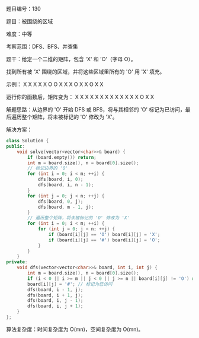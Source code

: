 题目编号：130

题目：被围绕的区域

难度：中等

考察范围：DFS、BFS、并查集

题干：给定一个二维的矩阵，包含 'X' 和 'O'（字母 O）。

找到所有被 'X' 围绕的区域，并将这些区域里所有的 'O' 用 'X' 填充。

示例：
X X X X
X O O X
X X O X
X O X X

运行你的函数后，矩阵变为：
X X X X
X X X X
X X X X
X O X X

解题思路：从边界的 'O' 开始 DFS 或 BFS，将与其相邻的 'O' 标记为已访问，最后遍历整个矩阵，将未被标记的 'O' 修改为 'X'。

解决方案：

```cpp
class Solution {
public:
    void solve(vector<vector<char>>& board) {
        if (board.empty()) return;
        int m = board.size(), n = board[0].size();
        // 标记边界的 'O'
        for (int i = 0; i < m; ++i) {
            dfs(board, i, 0);
            dfs(board, i, n - 1);
        }
        for (int j = 0; j < n; ++j) {
            dfs(board, 0, j);
            dfs(board, m - 1, j);
        }
        // 遍历整个矩阵，将未被标记的 'O' 修改为 'X'
        for (int i = 0; i < m; ++i) {
            for (int j = 0; j < n; ++j) {
                if (board[i][j] == 'O') board[i][j] = 'X';
                if (board[i][j] == '#') board[i][j] = 'O';
            }
        }
    }
private:
    void dfs(vector<vector<char>>& board, int i, int j) {
        int m = board.size(), n = board[0].size();
        if (i < 0 || i >= m || j < 0 || j >= n || board[i][j] != 'O') return;
        board[i][j] = '#'; // 标记为已访问
        dfs(board, i - 1, j);
        dfs(board, i + 1, j);
        dfs(board, i, j - 1);
        dfs(board, i, j + 1);
    }
};
```

算法复杂度：时间复杂度为 O(mn)，空间复杂度为 O(mn)。